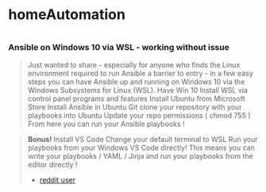# homeAutomation
#
#
### Ansible on Windows 10 via WSL - working without issue
>Just wanted to share - especially for anyone who finds the Linux environment required to run Ansible a barrier to entry - in a few easy steps you can have Ansible up and running on Windows 10 via the Windows Subsystems for Linux (WSL).
>Have Win 10
>Install WSL via control panel programs and features
>Install Ubuntu from Microsoft Store
>Install Ansible in Ubuntu
>Git clone your repository with your playbooks into Ubuntu
>Update your repo permissions ( chmod 755 )
>From here you can run your Ansible playbooks !

>**Bonus!**
>Install VS Code
>Change your default terminal to WSL
>Run your playbooks from your Windows VS Code directly! This means you can write your playbooks / YAML / Jinja and run your playbooks from the editor directly !
> - [reddit user](https://www.reddit.com/r/ansible/comments/bpi3nr/ansible_on_windows_10_via_wsl_working_without/)